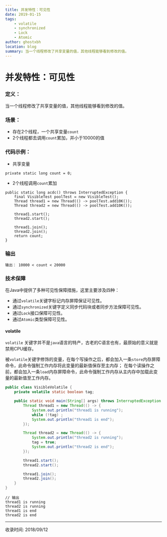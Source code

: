 ```yaml
---
title: 并发特性：可见性
date: 2019-01-15
tags:
    - volatile
    - synchronized
    - Lock
    - Atomic
author: ghostxbh
location: blog
summary: 当一个线程修改了共享变量的值，其他线程能够看到修改的值。
---
```

# 并发特性：可见性

### 定义：
当一个线程修改了共享变量的值，其他线程能够看到修改的值。

### 场景：
+ 存在2个线程，一个共享变量`count`
+ 2个线程都去调用`count`累加，并小于10000的值

### 代码示例：

+ 共享变量
```
private static long count = 0;
```

+ 2个线程调用`count`累加
```
public static long acdc() throws InterruptedException {
    final VisibleTest poolTest = new VisibleTest();
    Thread thread1 = new Thread(() -> poolTest.add10K());
    Thread thread2 = new Thread(() -> poolTest.add10K());

    thread1.start();
    thread2.start();

    thread1.join();
    thread2.join();
    return count;
}
```

### 输出
```
输出： 10000 < count < 20000
```

### 技术保障

在Java中提供了多种可见性保障措施，这里主要涉及四种：
+ 通过`volatile`关键字标记内存屏障保证可见性。
+ 通过`synchronized`关键字定义同步代码块或者同步方法保障可见性。
+ 通过`Lock`接口保障可见性。
+ 通过`Atomic`类型保障可见性。

#### volatile
`volatile` 关键字并不是`java`语言的特产，古老的C语言也有，最原始的意义就是禁用CPU缓存。

被`volatile`关键字修饰的变量，在每个写操作之后，都会加入一条`store`内存屏障命令，此命令强制工作内存将此变量的最新值保存至主内存；
在每个读操作之前，都会加入一条`load`内存屏障命令，此命令强制工作内存从主内存中加载此变量的最新值至工作内存。
```java
public class VisibleVolatile {
    private volatile static boolean tag;

    public static void main(String[] args) throws InterruptedException {
        Thread thread1 = new Thread(() -> {
            System.out.println("thread1 is running");
            while (!tag) ;
            System.out.println("thread1 is end");
        });

        Thread thread2 = new Thread(() -> {
            System.out.println("thread2 is running");
            tag = true;
            System.out.println("thread2 is end");
        });

        thread1.start();
        thread2.start();

        thread1.join();
        thread2.join();
    }
}
```

```
// 输出
thread1 is running
thread2 is running
thread1 is end
thread2 is end
```


---
收录时间: 2018/09/12

<Vssue :title="$title" />
